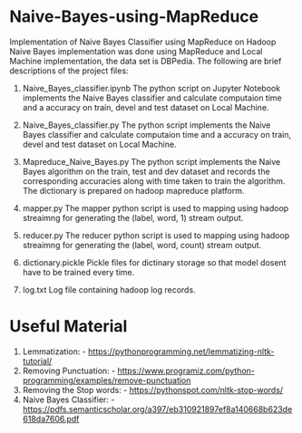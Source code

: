 # Naive-Bayes-using-MapReduce
Implementation of Naive Bayes Classifier using MapReduce on  Hadoop
Naive Bayes implementation was done using MapReduce and Local Machine implementation, the data set is DBPedia. The following are brief descriptions of the project files:

1. Naive_Bayes_classifier.ipynb
The python script on Jupyter Notebook implements the Naive Bayes classifier and calculate computaion time and a
accuracy on train, devel and test dataset on Local Machine.

2. Naive_Bayes_classifier.py
The python script implements the Naive Bayes classifier and calculate computaion time and a
accuracy on train, devel and test dataset on Local Machine.

3. Mapreduce_Naive_Bayes.py 
The python script implements the Naive Bayes algorithm on the train, test and dev dataset and records the corresponding accuracies along with time taken to train the algorithm. The dictionary is prepared on hadoop mapreduce platform.

4. mapper.py 
The mapper python script is used to mapping using hadoop streaimng for generating the (label, word, 1) stream output.

5. reducer.py 
The reducer python script is used to mapping using hadoop streaimng for generating the (label, word, count) stream output.

6. dictionary.pickle 
Pickle files for dictinary storage so that model dosent have to be trained every time.

7. log.txt
Log file containing hadoop log records.

# Useful Material
 1. Lemmatization: -
    https://pythonprogramming.net/lemmatizing-nltk-tutorial/
 2. Removing Punctuation: -
    https://www.programiz.com/python-programming/examples/remove-punctuation
 3. Removing the Stop words: -
    https://pythonspot.com/nltk-stop-words/
 4. Naive Bayes Classifier: -
    https://pdfs.semanticscholar.org/a397/eb310921897ef8a140668b623de618da7606.pdf
  
